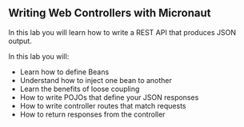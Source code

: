 ## Writing Web Controllers with Micronaut

In this lab you will learn how to write a REST API that produces JSON output.


In this lab you will:
* Learn how to define Beans
* Understand how to inject one bean to another
* Learn the benefits of loose coupling
* How to write POJOs that define your JSON responses
* How to write controller routes that match requests
* How to return responses from the controller

